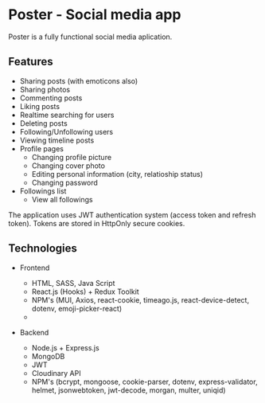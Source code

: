 # Poster - Social media app

Poster is a fully functional social media aplication.


## Features 
 - Sharing posts (with emoticons also)
 - Sharing photos
 - Commenting posts
 - Liking posts
 - Realtime searching for users
 - Deleting posts
 - Following/Unfollowing users
 - Viewing timeline posts
 - Profile pages
   - Changing profile picture
   - Changing cover photo
   - Editing personal information (city, relatioship status)
   - Changing password
- Followings list
   - View all followings



The application uses JWT authentication system (access token and refresh token). Tokens are stored in HttpOnly secure cookies.   



## Technologies

- Frontend

   - HTML, SASS, Java Script 
   - React.js (Hooks) + Redux Toolkit
   - NPM's (MUI, Axios, react-cookie, timeago.js, react-device-detect, dotenv, emoji-picker-react)
   -
- Backend

   - Node.js + Express.js
   - MongoDB
   - JWT
   - Cloudinary API
   - NPM's (bcrypt, mongoose, cookie-parser, dotenv, express-validator, helmet, jsonwebtoken, jwt-decode, morgan, multer, uniqid)






   
